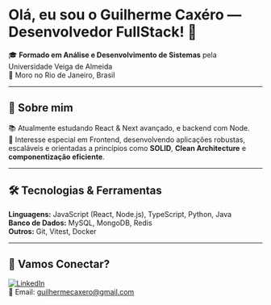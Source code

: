 # Olá, eu sou o Guilherme Caxéro — Desenvolvedor FullStack! 👋


🎓 **Formado em Análise e Desenvolvimento de Sistemas** pela Universidade Veiga de Almeida  
📍 Moro no Rio de Janeiro, Brasil  

---

## 🧠 Sobre mim

📚 Atualmente estudando React & Next avançado, e backend com Node.  
🎯 Interesse especial em Frontend, desenvolvendo aplicações robustas, escaláveis e orientadas a princípios como **SOLID**, **Clean Architecture** e **componentização eficiente**.

---

## 🛠️ Tecnologias & Ferramentas

**Linguagens:** JavaScript (React, Node.js), TypeScript, Python, Java  
**Banco de Dados:** MySQL, MongoDB, Redis  
**Outros:** Git, Vitest, Docker

---

## 🤝 Vamos Conectar?

[![LinkedIn](https://img.shields.io/badge/LinkedIn-blue?style=flat&logo=linkedin)](https://linkedin.com/in/guicaxero)  
📧 Email: guilhermecaxero@gmail.com
